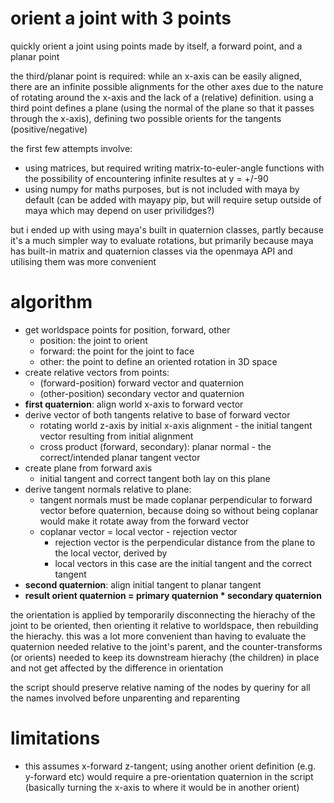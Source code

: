 # orient a joint with 3 points

quickly orient a joint using points made by itself, a forward point, and a planar point

the third/planar point is required: while an x-axis can be easily aligned, there are an infinite possible alignments for the other axes due to the nature of rotating around the x-axis and the lack of a (relative) definition. using a third point defines a plane (using the normal of the plane so that it passes through the x-axis), defining two possible orients for the tangents (positive/negative)

the first few attempts involve:
- using matrices, but required writing matrix-to-euler-angle functions with the possibility of encountering infinite resultes at y = +/-90
- using numpy for maths purposes, but is not included with maya by default (can be added with mayapy pip, but will require setup outside of maya which may depend on user privilidges?)

but i ended up with using maya's built in quaternion classes, partly because it's a much simpler way to evaluate rotations, but primarily because maya has built-in matrix and quaternion classes via the openmaya API and utilising them was more convenient

# algorithm
- get worldspace points for position, forward, other
	- position: the joint to orient
	- forward: the point for the joint to face
	- other: the point to define an oriented rotation in 3D space
- create relative vectors from points:
	- (forward-position) forward vector and quaternion
	- (other-position) secondary vector and quaternion
- **first quaternion**: align world x-axis to forward vector 
- derive vector of both tangents relative to base of forward vector
	- rotating world z-axis by initial x-axis alignment - the initial tangent vector resulting from initial alignment
	- cross product (forward, secondary): planar normal - the correct/intended planar tangent vector
- create plane from forward axis
	- initial tangent and correct tangent both lay on this plane
- derive tangent normals relative to plane:
	- tangent normals must be made coplanar perpendicular to forward vector before quaternion, because doing so without being coplanar would make it rotate away from the forward vector
	- coplanar vector = local vector - rejection vector
		- rejection vector is the perpendicular distance from the plane to the local vector, derived by 
		- local vectors in this case are the initial tangent and the correct tangent 
- **second quaternion**: align initial tangent to planar tangent
- **result orient quaternion = primary quaternion * secondary quaternion**

the orientation is applied by temporarily disconnecting the hierachy of the joint to be oriented, then orienting it relative to worldspace, then rebuilding the hierachy. this was a lot more convenient than having to evaluate the quaternion needed relative to the joint's parent, and the counter-transforms (or orients) needed to keep its downstream hierachy (the children) in place and not get affected by the difference in orientation

the script should preserve relative naming of the nodes by queriny for all the names involved before unparenting and reparenting

# limitations
- this assumes x-forward z-tangent; using another orient definition (e.g. y-forward etc) would require a pre-orientation quaternion in the script (basically turning the x-axis to where it would be in another orient)